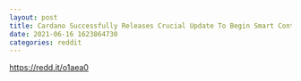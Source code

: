 ```yaml
--- 
layout: post 
title: Cardano Successfully Releases Crucial Update To Begin Smart Contract Era 
date: 2021-06-16 1623864730 
categories: reddit 
--- 
```

https://redd.it/o1aea0